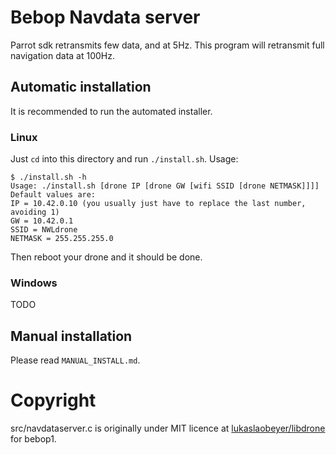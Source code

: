 # Bebop Navdata server

Parrot sdk retransmits few data, and at 5Hz. This program will retransmit full navigation data at 100Hz.

## Automatic installation

It is recommended to run the automated installer.

### Linux

Just ``cd`` into this directory and run ``./install.sh``.
Usage:
```
$ ./install.sh -h
Usage: ./install.sh [drone IP [drone GW [wifi SSID [drone NETMASK]]]]
Default values are:
IP = 10.42.0.10 (you usually just have to replace the last number, avoiding 1)
GW = 10.42.0.1
SSID = NWLdrone 
NETMASK = 255.255.255.0
```

Then reboot your drone and it should be done.

### Windows

TODO

## Manual installation

Please read ``MANUAL_INSTALL.md``.

# Copyright
src/navdataserver.c is originally under MIT licence at [lukaslaobeyer/libdrone](https://github.com/lukaslaobeyer/libdrone) for bebop1.
